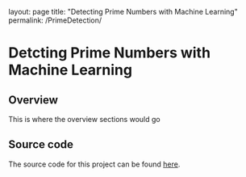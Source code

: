 layout: page
title: "Detecting Prime Numbers with Machine Learning"
permalink: /PrimeDetection/

# Detcting Prime Numbers with Machine Learning

## Overview

This is where the overview sections would go

## Source code

The source code for this project can be found [here](https://github.com/Brandonsams/ML-DetectingPrimes).